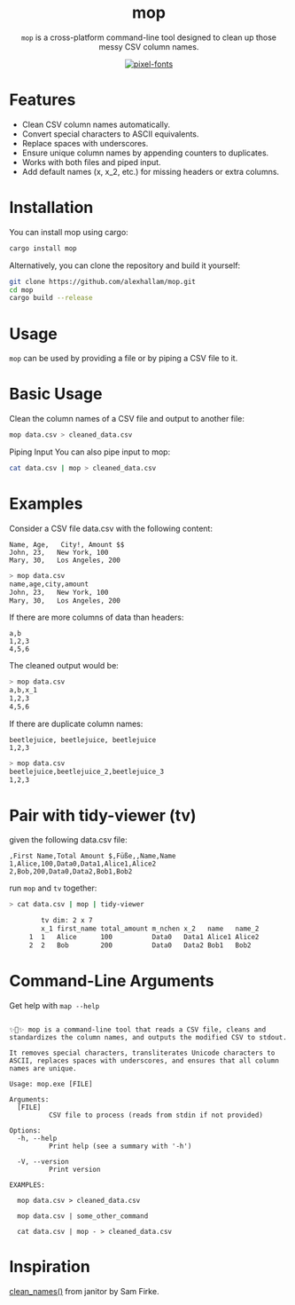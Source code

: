 <h1 align="center">mop</h1>
<p align="center"><code>mop</code> is a cross-platform command-line tool designed to clean up those messy CSV column names.</p>


<p align="center">
<a href="https://fontmeme.com/pixel-fonts/"><img src="https://fontmeme.com/permalink/241017/596862d73d541b821f564550155bfc68.png" alt="pixel-fonts" border="0"></a>
</p>

# Features

* Clean CSV column names automatically.
* Convert special characters to ASCII equivalents.
* Replace spaces with underscores.
* Ensure unique column names by appending counters to duplicates.
* Works with both files and piped input.
* Add default names (x, x_2, etc.) for missing headers or extra columns.

# Installation

You can install mop using cargo:
```sh
cargo install mop
```

Alternatively, you can clone the repository and build it yourself:
```sh
git clone https://github.com/alexhallam/mop.git
cd mop
cargo build --release
```


# Usage

`mop` can be used by providing a file or by piping a CSV file to it.


# Basic Usage
Clean the column names of a CSV file and output to another file:

```sh
mop data.csv > cleaned_data.csv
```

Piping Input
You can also pipe input to mop:

```sh
cat data.csv | mop > cleaned_data.csv
```

# Examples
Consider a CSV file data.csv with the following content:

```csv
Name, Age,   City!, Amount $$
John, 23,   New York, 100
Mary, 30,   Los Angeles, 200
```

```sh
> mop data.csv
name,age,city,amount
John, 23,   New York, 100
Mary, 30,   Los Angeles, 200
```

If there are more columns of data than headers:

```csv
a,b
1,2,3
4,5,6
```

The cleaned output would be:

```sh
> mop data.csv
a,b,x_1
1,2,3
4,5,6
```

If there are duplicate column names:

```csv
beetlejuice, beetlejuice, beetlejuice
1,2,3
```

```sh
> mop data.csv
beetlejuice,beetlejuice_2,beetlejuice_3
1,2,3
```

# Pair with tidy-viewer (tv) 

given the following data.csv file:

```csv
,First Name,Total Amount $,Füße,,Name,Name
1,Alice,100,Data0,Data1,Alice1,Alice2
2,Bob,200,Data0,Data2,Bob1,Bob2
```

run `mop` and `tv` together:

```sh
> cat data.csv | mop | tidy-viewer

        tv dim: 2 x 7
        x_1 first_name total_amount m_nchen x_2   name   name_2 
     1  1   Alice      100          Data0   Data1 Alice1 Alice2
     2  2   Bob        200          Data0   Data2 Bob1   Bob2
```


# Command-Line Arguments

Get help with `map --help`

```

✨🧹✨ mop is a command-line tool that reads a CSV file, cleans and standardizes the column names, and outputs the modified CSV to stdout.

It removes special characters, transliterates Unicode characters to ASCII, replaces spaces with underscores, and ensures that all column names are unique.

Usage: mop.exe [FILE]

Arguments:
  [FILE]
          CSV file to process (reads from stdin if not provided)

Options:
  -h, --help
          Print help (see a summary with '-h')

  -V, --version
          Print version

EXAMPLES:

  mop data.csv > cleaned_data.csv

  mop data.csv | some_other_command

  cat data.csv | mop - > cleaned_data.csv
```

# Inspiration

[clean_names()](https://github.com/sfirke/janitor/blob/main/R/clean_names.R) from janitor by Sam Firke.
